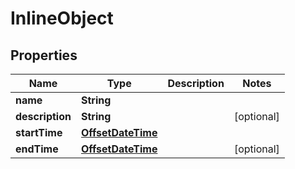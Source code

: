 

# InlineObject

## Properties

Name | Type | Description | Notes
------------ | ------------- | ------------- | -------------
**name** | **String** |  | 
**description** | **String** |  |  [optional]
**startTime** | [**OffsetDateTime**](OffsetDateTime.md) |  | 
**endTime** | [**OffsetDateTime**](OffsetDateTime.md) |  |  [optional]



